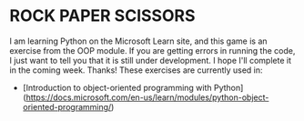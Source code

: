 # ROCK PAPER SCISSORS

I am learning Python on the Microsoft Learn site, and this game is an exercise from the OOP module.
If you are getting errors in running the code, I just want to tell you that it is still under development. I hope I'll complete it in the coming week. Thanks!
These exercises are currently used in:

- [Introduction to object-oriented programming with Python] (https://docs.microsoft.com/en-us/learn/modules/python-object-oriented-programming/)

